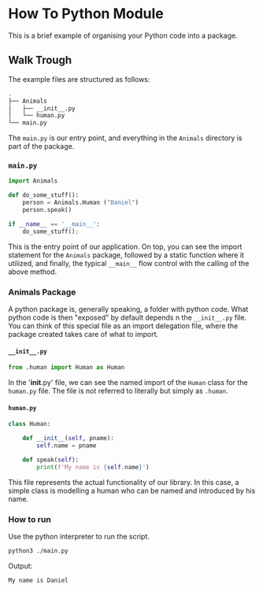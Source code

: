 # How To Python Module

This is a brief example of organising your Python code into a package.

## Walk Trough

The example files are structured as follows:

```bash
.
├── Animals
│   ├── __init__.py
│   └── human.py
└── main.py
```

The `main.py` is our entry point, and everything in the `Animals` directory is part of the package.

### `main.py`

```python
import Animals

def do_some_stuff():
    person = Animals.Human ("Daniel")
    person.speak()

if __name__ == '__main__':
    do_some_stuff();
```

This is the entry point of our application.
On top, you can see the import statement for the `Animals` package,
followed by a static function where it utilized,
and finally, the typical `__main__` flow control with the calling of the above method.

### Animals Package

A python package is, generally speaking, a folder with python code.
What python code is then "exposed" by default depends n the `__init__.py` file.
You can think of this special file as an import delegation file,
where the package created takes care of what to import.

#### `__init__.py`

```python
from .human import Human as Human
```

In the '__init__.py' file, we can see the named import of the `Human` class for the `human.py` file.
The file is not referred to literally but simply as `.human`.


#### `human.py`

```python
class Human:

    def __init__(self, pname):
        self.name = pname

    def speak(self):
        print(f'My name is {self.name}')
```

This file represents the actual functionality of our library.
In this case, a simple class is modelling a human who can be named and introduced by his name.

### How to run

Use the python interpreter to run the script.

```bash
python3 ./main.py
```

Output:

```bash
My name is Daniel
```

